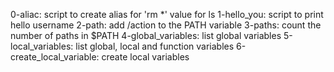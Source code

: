 0-aliac: script to create alias for 'rm *' value for ls
1-hello_you: script to print hello username
2-path: add /action to the PATH variable
3-paths: count the number of paths in $PATH
4-global_variables: list global variables
5-local_variables: list global, local and function variables
6-create_local_variable: create local variables


